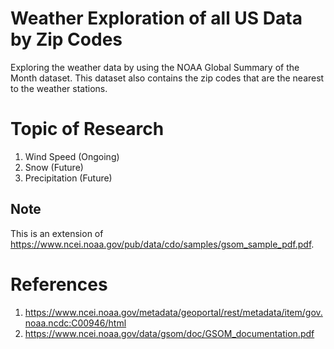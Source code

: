 # Weather Exploration of all US Data by Zip Codes

Exploring the weather data by using the NOAA Global Summary of the Month dataset. This dataset also contains the zip codes that are the nearest to the weather stations.


# Topic of Research
1. Wind Speed (Ongoing)
2. Snow (Future)
3. Precipitation (Future)


## Note
This is an extension of https://www.ncei.noaa.gov/pub/data/cdo/samples/gsom_sample_pdf.pdf.

# References
1. https://www.ncei.noaa.gov/metadata/geoportal/rest/metadata/item/gov.noaa.ncdc:C00946/html
2. https://www.ncei.noaa.gov/data/gsom/doc/GSOM_documentation.pdf